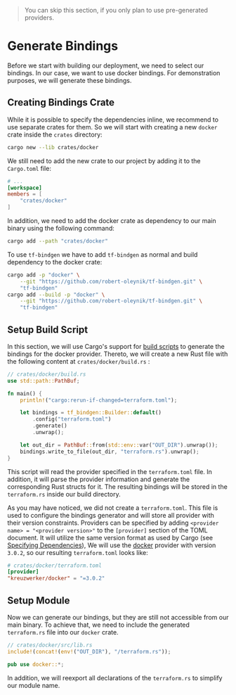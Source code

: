 > You can skip this section, if you only plan to use pre-generated providers.

# Generate Bindings

Before we start with building our deployment, we need to select our bindings. In our case, we want to use docker bindings. For demonstration purposes, we will generate these bindings.

## Creating Bindings Crate

While it is possible to specify the dependencies inline, we recommend to use separate crates for them. So we will start with creating a new `docker` crate inside the `crates` directory:

```sh
cargo new --lib crates/docker
```

We still need to add the new crate to our project by adding it to the `Cargo.toml` file:

```toml
# ...
[workspace]
members = [
	"crates/docker"
]
```

In addition, we need to add the docker crate as dependency to our main binary using the following command:

```sh
cargo add --path "crates/docker"
```

To use `tf-bindgen` we have to add `tf-bindgen` as normal and build dependency to the docker crate:

```sh
cargo add -p "docker" \
	--git "https://github.com/robert-oleynik/tf-bindgen.git" \
	"tf-bindgen"
cargo add --build -p "docker" \
	--git "https://github.com/robert-oleynik/tf-bindgen.git" \
	"tf-bindgen"
```

## Setup Build Script

In this section, we will use Cargo's support for [build scripts](https://doc.rust-lang.org/cargo/reference/build-scripts.html) to generate the bindings for the docker provider. Thereto, we will create a new Rust file with the following content at `crates/docker/build.rs` :

```rust
// crates/docker/build.rs
use std::path::PathBuf;

fn main() {
	println!("cargo:rerun-if-changed=terraform.toml");

	let bindings = tf_bindgen::Builder::default()
		.config("terraform.toml")
		.generate()
		.unwrap();

	let out_dir = PathBuf::from(std::env::var("OUT_DIR").unwrap());
	bindings.write_to_file(out_dir, "terraform.rs").unwrap();
}
```

This script will read the provider specified in the `terraform.toml` file. In addition, it will parse the provider information and generate the corresponding Rust structs for it. The resulting bindings will be stored in the `terraform.rs` inside our build directory.

As you may have noticed, we did not create a `terraform.toml`. This file is used to configure the bindings generator and will store all provider with their version constraints. Providers can be specified by adding `<provider name> = "<provider version>"` to the `[provider]` section of the TOML document. It will utilize the same version format as used by Cargo (see [Specifying Dependencies](https://doc.rust-lang.org/cargo/reference/specifying-dependencies.html)), We will use the [docker](https://registry.terraform.io/providers/kreuzwerker/docker/3.0.2) provider with version `3.0.2`, so our resulting `terraform.toml` looks like:

```toml
# crates/docker/terraform.toml
[provider]
"kreuzwerker/docker" = "=3.0.2"
```

## Setup Module

Now we can generate our bindings, but they are still not accessible from our main binary. To achieve that, we need to include the generated `terraform.rs` file into our `docker` crate.

```rust
// crates/docker/src/lib.rs
include!(concat!(env!("OUT_DIR"), "/terraform.rs"));

pub use docker::*;
```

In addition, we will reexport all declarations of the `terraform.rs` to simplify our module name.
